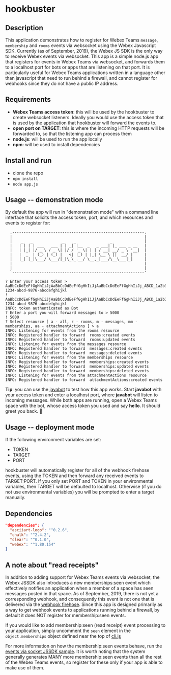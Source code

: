 # hookbuster

## Description

This application demonstrates how to register for Webex Teams `message`, `membership` and `rooms` events via websocket using the Webex Javascript SDK.   Currently (as of September, 2019), the Webex JS SDK is the only way to receive Webex events via websocket.   This app is a simple node.js app that registers for events in Webex Teams via websocket, and forwards them to a localhost port for bots or apps that are listening on that port.   It is particularly useful for Webex Teams applications written in a language other than javascript that need to run behind a firewall, and cannot register for webhooks since they do not have a public IP address.

## Requirements

* **Webex Teams access token**: this will be used by the hookbuster to create websocket listeners. Ideally you would use the access token that is used by the application that hookbuster will forward the events to.
* **open port on TARGET**: this is where the incoming HTTP requests will be forwarded to, so that the listening app can process them
* **node.js**: will be used to run the app locally
* **npm**: will be used to install dependencies

## Install and run

* clone the repo
* ```npm install```
* ```node app.js```

## Usage  -- demonstration mode

By default the app will run in "demonstration mode" with a command line interface that solicits the access token, port, and which resources and events to register for:

```
  ,----------------------------------------------------------.
  |                                                          |
  |    _   _             _    _               _              |
  |   | | | | ___   ___ | | _| |__  _   _ ___| |_ ___ _ __   |
  |   | |_| |/ _ \ / _ \| |/ / '_ \| | | / __| __/ _ \ '__|  |
  |   |  _  | (_) | (_) |   <| |_) | |_| \__ \ ||  __/ |     |
  |   |_| |_|\___/ \___/|_|\_\_.__/ \__,_|___/\__\___|_|     |
  |                                                          |
  |                                                          |
  `----------------------------------------------------------'

? Enter your access token > AaBbCcDdEeFfGgHhIiJjAaBbCcDdEeFfGgHhIiJjAaBbCcDdEeFfGgHhIiJj_ABCD_1a2b3c4d-1234-abcd-9876-abcdefghijkl
! AaBbCcDdEeFfGgHhIiJjAaBbCcDdEeFfGgHhIiJjAaBbCcDdEeFfGgHhIiJj_ABCD_1a2b3c4d-1234-abcd-9876-abcdefghijkl
INFO: token authenticated as Bot
? Enter a port you will forward messages to > 5000
! 5000
? Select resource [ a - all, r - rooms, m - messages, mm - memberships, aa - attachmentActions ] > a
INFO: Listening for events from the rooms resource
INFO: Registered handler to forward  rooms:created events
INFO: Registered handler to forward  rooms:updated events
INFO: Listening for events from the messages resource
INFO: Registered handler to forward  messages:created events
INFO: Registered handler to forward  messages:deleted events
INFO: Listening for events from the memberships resource
INFO: Registered handler to forward  memberships:created events
INFO: Registered handler to forward  memberships:updated events
INFO: Registered handler to forward  memberships:deleted events
INFO: Listening for events from the attachmentActions resource
INFO: Registered handler to forward  attachmentActions:created events
```

**Tip**: you can use the [javabot](https://github.com/WebexSamples/javabot) to test how this app works. Start **javabot** with your access token and enter a localhost port, where **javabot** will listen to incoming messages. While both apps are running, open a Webex Teams space with the bot, whose access token you used and say **hello**. It should greet you back. :wave:

## Usage -- deployment mode

If the following environment variables are set:

* TOKEN
* TARGET
* PORT

hookbuster will automatically register for all of the webhook firehose events, using the TOKEN and then forward any received events to TARGET:PORT. If you only set PORT and TOKEN in your environmental variables, then TARGET will be defaulted to localhost. Otherwise (if you do not use environmental variables) you will be prompted to enter a target manually.

## Dependencies

```json
"dependencies": {
  "asciiart-logo": "^0.2.6",
  "chalk": "^2.4.2",
  "clear": "^0.1.0",
  "webex": "^1.80.154"
}
```

## A note about "read receipts"

In addition to adding support for Webex Teams events via websocket, the Webex JSSDK also introduces a new memberships:seen event which effectively notifies an application when a member of a space has seen messages posted in that space. As of September, 2019, there is not yet a corresponding webhook, and consequently this event is not one that is delivered via the [webhook firehose](https://developer.webex.com/docs/api/guides/webhooks#the-firehose-webhook). Since this app is designed primarily as a way to get webhook events to applications running behind a firewall, by default it does NOT register for membership:seen events.

If you would like to add membership:seen (read receipt) event processing to your application, simply uncomment the `seen` element in the `object.memberships` object defined near the top of [cli.js](./src/cli.js)

For more information on how the membership:seen events behave, run the [events via socket JSSDK sample](https://js.samples.s4d.io/browser-socket/).  It is worth noting that the system generally generates MANY more membership:seen events than all the rest of the Webex Teams events, so register for these only if your app is able to make use of them.
